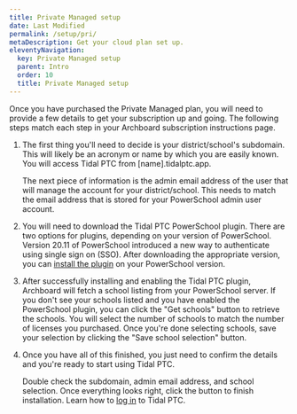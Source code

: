 ```yaml
---
title: Private Managed setup
date: Last Modified
permalink: /setup/pri/
metaDescription: Get your cloud plan set up.
eleventyNavigation:
  key: Private Managed setup
  parent: Intro
  order: 10
  title: Private Managed setup
---
```


Once you have purchased the Private Managed plan, you will need to provide a few details to get your subscription up and going. The following steps match each step in your Archboard subscription instructions page.

1. The first thing you'll need to decide is your district/school's subdomain. This will likely be an acronym or name by which you are easily known. You will access Tidal PTC from [name].tidalptc.app.

    The next piece of information is the admin email address of the user that will manage the account for your district/school. This needs to match the email address that is stored for your PowerSchool admin user account.

2. You will need to download the Tidal PTC PowerSchool plugin. There are two options for plugins, depending on your version of PowerSchool. Version 20.11 of PowerSchool introduced a new way to authenticate using single sign on (SSO). After downloading the appropriate version, you can [install the plugin](/setup/plugin-install/) on your PowerSchool version.

3. After successfully installing and enabling the Tidal PTC plugin, Archboard will fetch a school listing from your PowerSchool server. If you don't see your schools listed and you have enabled the PowerSchool plugin, you can click the "Get schools" button to retrieve the schools. You will select the number of schools to match the number of licenses you purchased. Once you're done selecting schools, save your selection by clicking the "Save school selection" button.

4. Once you have all of this finished, you just need to confirm the details and you're ready to start using Tidal PTC.

    Double check the subdomain, admin email address, and school selection. Once everything looks right, click the button to finish installation. Learn how to [log in](/authentication) to Tidal PTC.